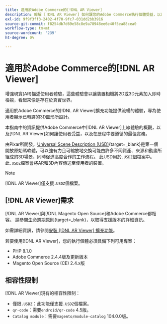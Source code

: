 ```yaml
---
title: 適用於Adobe Commerce的[!DNL AR Viewer]
description: 瞭解 [!DNL AR Viewer] 如何讓您的Adobe Commerce執行個體受益，以及如何成功上線和設定擴充功能。
exl-id: 9f9f3ff3-2402-4f70-9fc7-031dd2bb3916
source-git-commit: f8254db7d69e58c8e9a78948ee6e40f5ea88cea0
workflow-type: tm+mt
source-wordcount: '239'
ht-degree: 0%

---
```


# 適用於Adobe Commerce的[!DNL AR Viewer]

增強現實(AR)描述使用者體驗，這些體驗會以讓裝置相機將2D或3D元素加入即時檢視，看起來像是存在於真實世界。

適用於Adobe Commerce的[!DNL AR Viewer]擴充功能提供流暢的體驗，專為使用者顯示已轉譯的3D圖形所設計。

本指南中的資訊提供Adobe Commerce中[!DNL AR Viewer]上線體驗的概觀，以及[!DNL AR Viewer]如何讓使用者受益，以及在歷程中要遵循的最佳實務。

由Pixar所開發，[Universal Scene Description (USD)](https://openusd.org/release/index.html){target=_blank}是第一個開放原始碼軟體，可以強有力且可縮放地交換可能由許多不同資產、來源和動畫所組成的3D場景，同時促進高度合作的工作流程。 此USD用於`.USDZ`個檔案中。 此`.USDZ`檔案會將AR和3D內容傳送至使用者的裝置。

>[!NOTE]
>
> [!DNL AR Viewer]僅支援`.USDZ`個檔案。

## [!DNL AR Viewer]需求

[!DNL AR Viewer]與[!DNL Magento Open Source]和Adobe Commerce都相容。 請參閱[生命週期原則](https://experienceleague.adobe.com/docs/commerce-operations/release/planning/lifecycle-policy.html?lang=zh-Hant){target=_blank}，以取得支援版本的詳細資訊。

如需詳細資訊，請參閱[安裝 [!DNL AR Viewer] 擴充功能](../catalog/ar-viewer-setup.md)。

若要使用[!DNL AR Viewer]，您的執行個體必須具備下列可用專案：

* PHP 8.1.0
* Adobe Commerce 2.4.4版及更新版本
* Magento Open Source (CE) 2.4.x版

## 相容性限制

[!DNL AR Viewer]現有的相容性限制：

* 僅限`.USDZ`：此功能僅支援`.USDZ`個檔案。
* `qr-code`：需要`endroid/qr-code` 4.5版。
* `Catalog module`：需要`magento/module-catalog` 104.0.0版。

